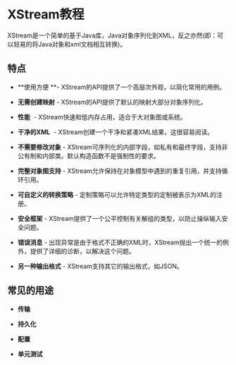 # XStream教程

XStream是一个简单的基于Java库，Java对象序列化到XML，反之亦然(即：可以轻易的将Java对象和xml文档相互转换)。

## 特点

*   **使用方便 **- XStream的API提供了一个高层次外观，以简化常用的用例。

*   **无需创建映射** - XStream的API提供了默认的映射大部分对象序列化。

*   **性能**  - XStream快速和低内存占用，适合于大对象图或系统。

*   **干净的XML**  - XStream创建一个干净和紧凑XML结果，这很容易阅读。

*   **不需要修改对象** - XStream可序列化的内部字段，如私有和最终字段，支持非公有制和内部类。默认构造函数不是强制性的要求。

*   **完整对象图支持** - XStream允许保持在对象模型中遇到的重复引用，并支持循环引用。

*   **可自定义的转换策略** - 定制策略可以允许特定类型的定制被表示为XML的注册。

*   **安全框架** - XStream提供了一个公平控制有关解组的类型，以防止操纵输入安全问题。

*   **错误消息** - 出现异常是由于格式不正确的XML时，XStream抛出一个统一的例外，提供了详细的诊断，以解决这个问题。

*   **另一种输出格式** - XStream支持其它的输出格式，如JSON。

## 常见的用途

*   **传输**

*   **持久化**

*   **配置**

*   **单元测试**

